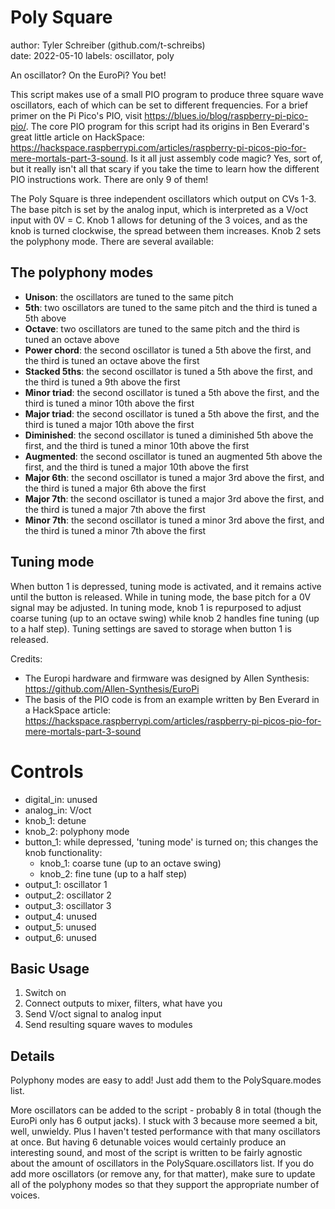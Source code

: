 # Poly Square

author: Tyler Schreiber (github.com/t-schreibs)  
date: 2022-05-10
labels: oscillator, poly

An oscillator? On the EuroPi? You bet!

This script makes use of a small PIO program to produce three square wave oscillators, each of which can be set to different frequencies. For a brief primer on the Pi Pico's PIO, visit https://blues.io/blog/raspberry-pi-pico-pio/. The core PIO program for this script had its origins in Ben Everard's great little article on HackSpace: https://hackspace.raspberrypi.com/articles/raspberry-pi-picos-pio-for-mere-mortals-part-3-sound. Is it all just assembly code magic? Yes, sort of, but it really isn't all that scary if you take the time to learn how the different PIO instructions work. There are only 9 of them!

The Poly Square is three independent oscillators which output on CVs 1-3. The base pitch is set by the analog input, which is interpreted as a V/oct input with 0V = C. Knob 1 allows for detuning of the 3 voices, and as the knob is turned clockwise, the spread between them increases. Knob 2 sets the polyphony mode. There are several available:

## The polyphony modes
- **Unison**: the oscillators are tuned to the same pitch
- **5th**: two oscillators are tuned to the same pitch and the third is tuned a 5th above
- **Octave**: two oscillators are tuned to the same pitch and the third is tuned an octave above
- **Power chord**: the second oscillator is tuned a 5th above the first, and the third is tuned an octave above the first
- **Stacked 5ths**: the second oscillator is tuned a 5th above the first, and the third is tuned a 9th above the first
- **Minor triad**: the second oscillator is tuned a 5th above the first, and the third is tuned a minor 10th above the first
- **Major triad**: the second oscillator is tuned a 5th above the first, and the third is tuned a major 10th above the first
- **Diminished**: the second oscillator is tuned a diminished 5th above the first, and the third is tuned a minor 10th above the first
- **Augmented**: the second oscillator is tuned an augmented 5th above the first, and the third is tuned a major 10th above the first
- **Major 6th**: the second oscillator is tuned a major 3rd above the first, and the third is tuned a major 6th above the first
- **Major 7th**: the second oscillator is tuned a major 3rd above the first, and the third is tuned a major 7th above the first
- **Minor 7th**: the second oscillator is tuned a minor 3rd above the first, and the third is tuned a minor 7th above the first

## Tuning mode
When button 1 is depressed, tuning mode is activated, and it remains active until the button is released. While in tuning mode, the base pitch for a 0V signal may be adjusted. In tuning mode, knob 1 is repurposed to adjust coarse tuning (up to an octave swing) while knob 2 handles fine tuning (up to a half step). Tuning settings are saved to storage when button 1 is released.

Credits:
- The Europi hardware and firmware was designed by Allen Synthesis: https://github.com/Allen-Synthesis/EuroPi
- The basis of the PIO code is from an example written by Ben Everard in a HackSpace article: https://hackspace.raspberrypi.com/articles/raspberry-pi-picos-pio-for-mere-mortals-part-3-sound

# Controls
- digital_in: unused
- analog_in: V/oct
- knob_1: detune
- knob_2: polyphony mode
- button_1: while depressed, 'tuning mode' is turned on; this changes the knob functionality:
    - knob_1: coarse tune (up to an octave swing)
    - knob_2: fine tune (up to a half step)
- output_1: oscillator 1
- output_2: oscillator 2
- output_3: oscillator 3
- output_4: unused
- output_5: unused
- output_6: unused

## Basic Usage
1. Switch on
2. Connect outputs to mixer, filters, what have you
3. Send V/oct signal to analog input
4. Send resulting square waves to modules

## Details
Polyphony modes are easy to add! Just add them to the PolySquare.modes list.

More oscillators can be added to the script - probably 8 in total (though the EuroPi only has 6 output jacks). I stuck with 3 because more seemed a bit, well, unwieldy. Plus I haven't tested performance with that many oscillators at once. But having 6 detunable voices would certainly produce an interesting sound, and most of the script is written to be fairly agnostic about the amount of oscillators in the PolySquare.oscillators list. If you do add more oscillators (or remove any, for that matter), make sure to update all of the polyphony modes so that they support the appropriate number of voices.